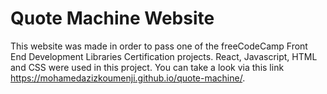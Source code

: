 # Quote Machine Website
This website was made in order to pass one of the freeCodeCamp Front End Development Libraries Certification projects.
React, Javascript, HTML and CSS were used in this project. You can take a look via this link https://mohamedazizkoumenji.github.io/quote-machine/.
